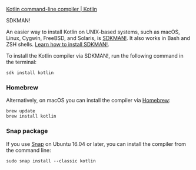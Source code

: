 [Kotlin command-line compiler | Kotlin](https://kotlinlang.org/docs/command-line.html#sdkman)

SDKMAN!﻿[](https://kotlinlang.org/docs/command-line.html#sdkman)

An easier way to install Kotlin on UNIX-based systems, such as macOS, Linux, Cygwin, FreeBSD, and Solaris, is [SDKMAN!](https://sdkman.io). It also works in Bash and ZSH shells. [Learn how to install SDKMAN!](https://sdkman.io/install).

To install the Kotlin compiler via SDKMAN!, run the following command in the terminal:

    sdk install kotlin

### Homebrew﻿[](https://kotlinlang.org/docs/command-line.html#homebrew)

Alternatively, on macOS you can install the compiler via [Homebrew](https://brew.sh/):

    brew update
    brew install kotlin

### Snap package﻿[](https://kotlinlang.org/docs/command-line.html#snap-package)

If you use [Snap](https://snapcraft.io/) on Ubuntu 16.04 or later, you can install the compiler from the command line:

    sudo snap install --classic kotlin